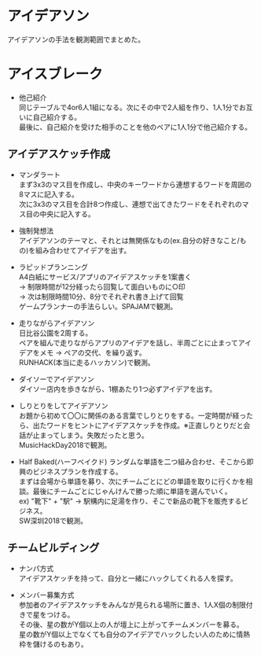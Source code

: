 # アイデアソン
アイデアソンの手法を観測範囲でまとめた。


# アイスブレーク
* 他己紹介  
同じテーブルで4or6人1組になる。次にその中で2人組を作り、1人1分でお互いに自己紹介する。  
最後に、自己紹介を受けた相手のことを他のペアに1人1分で他己紹介する。  


## アイデアスケッチ作成
* マンダラート  
まず3x3のマス目を作成し、中央のキーワードから連想するワードを周囲の8マスに記入する。  
次に3x3のマス目を合計8つ作成し、連想で出てきたワードをそれぞれのマス目の中央に記入する。  

* 強制発想法  
アイデアソンのテーマと、それとは無関係なもの(ex.自分の好きなこと/もの)を組み合わせてアイデアを出す。  

* ラピッドプランニング  
A4白紙にサービス/アプリのアイデアスケッチを1案書く  
→ 制限時間が12分経ったら回覧して面白いものに○印  
→ 次は制限時間10分、8分でそれぞれ書き上げて回覧  
ゲームプランナーの手法らしい。SPAJAMで観測。  

* 走りながらアイデアソン  
日比谷公園を2周する。  
ペアを組んで走りながらアプリのアイデアを話し、半周ごとに止まってアイデアをメモ → ペアの交代、を繰り返す。  
RUNHACK(本当に走るハッカソン)で観測。

* ダイソーでアイデアソン  
ダイソー店内を歩きながら、1棚あたり1つ必ずアイデアを出す。  

* しりとりをしてアイデアソン  
お題から初めて〇〇に関係のある言葉でしりとりをする。一定時間が経ったら、出たワードをヒントにアイデアスケッチを作成。※正直しりとりだと会話が止まってしまう。失敗だったと思う。  
MusicHackDay2018で観測。  

* Half Baked(ハーフベイクド)
ランダムな単語を二つ組み合わせ、そこから即興のビジネスプランを作成する。  
まずは会場から単語を募り、次にチームごとにどの単語を取りに行くかを相談。最後にチームごとにじゃんけんで勝った順に単語を選んでいく。  
ex) "靴下" + "駅" → 駅構内に足湯を作り、そこで新品の靴下を販売するビジネス。  
SW深圳2018で観測。  


## チームビルディング
* ナンパ方式  
アイデアスケッチを持って、自分と一緒にハックしてくれる人を探す。  

* メンバー募集方式  
参加者のアイデアスケッチをみんなが見られる場所に置き、1人X個の制限付きで星をつける。  
その後、星の数がY個以上の人が壇上に上がってチームメンバーを募る。  
星の数がY個以上でなくても自分のアイデアでハックしたい人のために情熱枠を儲けるのもあり。  
